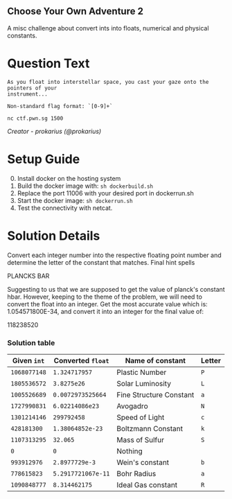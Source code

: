 Choose Your Own Adventure 2
---------

A misc challenge about convert ints into floats, numerical and physical constants.

# Question Text
```
As you float into interstellar space, you cast your gaze onto the pointers of your
instrument...

Non-standard flag format: `[0-9]+`

nc ctf.pwn.sg 1500
```

*Creator -  prokarius (@prokarius)*

# Setup Guide

0. Install docker on the hosting system
1. Build the docker image with: `sh dockerbuild.sh`
2. Replace the port 11006 with your desired port in dockerrun.sh
3. Start the docker image: `sh dockerrun.sh`
4. Test the connectivity with netcat.

# Solution Details
Convert each integer number into the respective floating point number and
determine the letter of the constant that matches. Final hint spells

PLANCKS BAR

Suggesting to us that we are supposed to get the value of planck's constant hbar.
However, keeping to the theme of the problem, we will need to convert the float
into an integer. Get the most accurate value which is: 1.054571800E-34, and
convert it into an integer for the final value of:

118238520

### Solution table

| Given `int`  |  Converted `float`  |    Name of constant     | Letter |
|--------------|---------------------|-------------------------|--------|
| `1068077148` |  `1.324717957`      | Plastic Number          |   `P`  |
| `1805536572` |  `3.8275e26`        | Solar Luminosity        |   `L`  |
| `1005526689` |  `0.0072973525664`  | Fine Structure Constant |   `a`  |
| `1727990831` |  `6.02214086e23`    | Avogadro                |   `N`  |
| `1301214146` |  `299792458`        | Speed of Light          |   `c`  |
| `428181300`  |  `1.38064852e-23`   | Boltzmann Constant      |   `k`  |
| `1107313295` |  `32.065`           | Mass of Sulfur          |   `S`  |
| `0`          |  `0`                | Nothing                 |   ` `  |
| `993912976`  |  `2.8977729e-3`     | Wein's constant         |   `b`  |
| `778615823`  |  `5.2917721067e-11` | Bohr Radius             |   `a`  |
| `1090848777` |  `8.314462175`      | Ideal Gas constant      |   `R`  |

